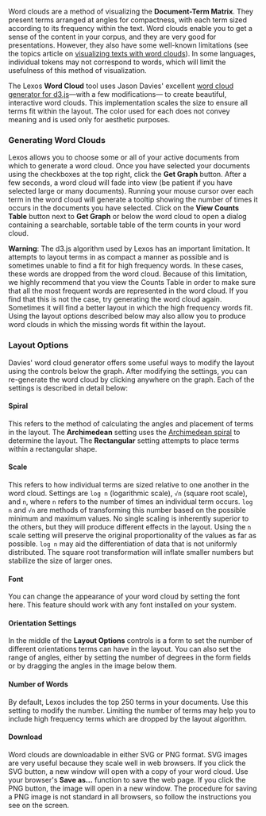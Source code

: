 Word clouds are a method of visualizing the **Document-Term Matrix**. They present terms arranged at angles for compactness, with each term sized according to its frequency within the text. Word clouds enable you to get a sense of the content in your corpus, and they are very good for presentations. However, they also have some well-known limitations (see the topics article on [visualizing texts with word clouds]()). In some languages, individual tokens may not correspond to words, which will limit the usefulness of this method of visualization.

The Lexos **Word Cloud** tool uses Jason Davies' excellent [word cloud generator for d3.js](https://www.jasondavies.com/wordcloud/)&mdash;with a few modifications&mdash; to create beautiful, interactive word clouds. This implementation scales the size to ensure all terms fit within the layout. The color used for each does not convey meaning and is used only for aesthetic purposes.

### Generating Word Clouds
Lexos allows you to choose some or all of your active documents from which to generate a word cloud. Once you have selected your documents using the checkboxes at the top right, click the **Get Graph** button. After a few seconds, a word cloud will fade into view (be patient if you have selected large or many documents). Running your mouse cursor over each term in the word cloud will generate a tooltip showing the number of times it occurs in the documents you have selected. Click on the **View Counts Table** button next to **Get Graph** or below the word cloud to open a dialog containing a searchable, sortable table of the term counts in your word cloud.

**Warning**: The d3.js algorithm used by Lexos has an important limitation. It attempts to layout terms in as compact a manner as possible and is sometimes unable to find a fit for high frequency words. In these cases, these words are dropped from the word cloud. Because of this limitation, we highly recommend that you view the Counts Table in order to make sure that all the most frequent words are represented in the word cloud. If you find that this is not the case, try generating the word cloud again. Sometimes it will find a better layout in which the high frequency words fit. Using the layout options described below may also allow you to produce word clouds in which the missing words fit within the layout.

### Layout Options
Davies' word cloud generator offers some useful ways to modify the layout using the controls below the graph. After modifying the settings, you can re-generate the word cloud by clicking anywhere on the graph. Each of the settings is described in detail below:

#### Spiral
This refers to the method of calculating the angles and placement of terms in the layout. The **Archimedean** setting uses the [Archimedean spiral](https://en.wikipedia.org/wiki/Archimedean_spiral) to determine the layout. The **Rectangular** setting attempts to place terms within a rectangular shape.

#### Scale
This refers to how individual terms are sized relative to one another in the word cloud. Settings are `log n` (logarithmic scale), `√n` (square root scale), and `n`, where `n` refers to the number of times an individual term occurs. `log n` and `√n` are methods of transforming this number based on the possible minimum and maximum values. No single scaling is inherently superior to the others, but they will produce different effects in the layout. Using the `n` scale setting will preserve the original proportionality of the values as far as possible. `log n` may aid the differentiation of data that is not uniformly distributed. The square root transformation will inflate smaller numbers but stabilize the size of larger ones.

#### Font
You can change the appearance of your word cloud by setting the font here. This feature should work with any font installed on your system.

#### Orientation Settings
In the middle of the **Layout Options** controls is a form to set the number of different orientations terms can have in the layout. You can also set the range of angles, either by setting the number of degrees in the form fields or by dragging the angles in the image below them. 

#### Number of Words
By default, Lexos includes the top 250 terms in your documents. Use this setting to modify the number. Limiting the number of terms may help you to include high frequency terms which are dropped by the layout algorithm.

#### Download
Word clouds are downloadable in either SVG or PNG format. SVG images are very useful because they scale well in web browsers. If you click the SVG button, a new window will open with a copy of your word cloud. Use your browser's **Save as...** function to save the web page. If you click the PNG button, the image will open in a new window. The procedure for saving a PNG image is not standard in all browsers, so follow the instructions you see on the screen. 
